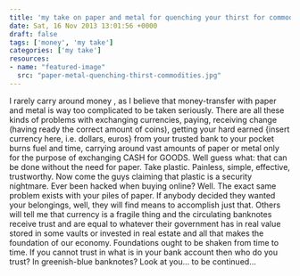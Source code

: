 ```yaml
---
title: 'my take on paper and metal for quenching your thirst for commodities'
date: Sat, 16 Nov 2013 13:01:56 +0000
draft: false
tags: ['money', 'my take']
categories: ['my take']
resources:
- name: "featured-image"
  src: "paper-metal-quenching-thirst-commodities.jpg"
---
```


I rarely carry around money , as I believe that money-transfer with paper and metal is way too complicated to be taken seriously. There are all these kinds of problems with exchanging currencies, paying, receiving change (having ready the correct amount of coins), getting your hard earned {insert currency here, i.e. dollars, euros} from your trusted bank to your pocket burns fuel and time, carrying around vast amounts of paper or metal only for the purpose of exchanging CASH for GOODS. Well guess what: that can be done without the need for paper. Take plastic. Painless, simple, effective, trustworthy. Now come the guys claiming that plastic is a security nightmare. Ever been hacked when buying online? Well. The exact same problem exists with your piles of paper. If anybody decided they wanted your belongings, well, they will find means to accomplish just that. Others will tell me that currency is a fragile thing and the circulating banknotes receive trust and are equal to whatever their government has in real value stored in some vaults or invested in real estate and all that makes the foundation of our economy. Foundations ought to be shaken from time to time. If you cannot trust in what is in your bank account then who do you trust? In greenish-blue banknotes? Look at you… to be continued...

